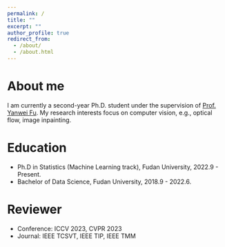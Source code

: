 ```yaml
---
permalink: /
title: ""
excerpt: ""
author_profile: true
redirect_from: 
  - /about/
  - /about.html
---
```

  
About me
======
I am currently a second-year Ph.D. student under the supervision of [Prof. Yanwei Fu](https://yanweifu.github.io/). 
My research interests focus on computer vision, e.g., optical flow, image inpainting.

Education
======
* Ph.D in Statistics (Machine Learning track), Fudan University, 2022.9 - Present.
* Bachelor of Data Science, Fudan University, 2018.9 - 2022.6.

Reviewer
======
* Conference: ICCV 2023, CVPR 2023
* Journal: IEEE TCSVT, IEEE TIP, IEEE TMM